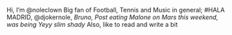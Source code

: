 Hi, I’m @noleclown
Big fan of Football, Tennis and Music in general; #HALA MADRID, @djokernole, *Bruno, Post eating Malone on Mars this weekend, was being Yeyy slim shady* 
Also, like to read and write a bit

